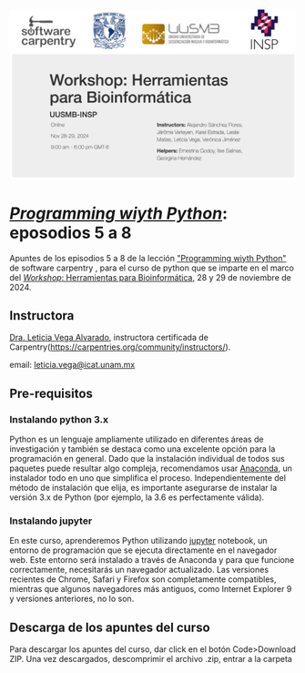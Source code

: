 ![](img/PresentaLogos.png)

# [*Programming wiyth Python*](https://swcarpentry.github.io/python-novice-inflammation/): eposodios 5 a 8 
Apuntes de los episodios 5 a 8 de la lección ["Programming wiyth Python"](https://swcarpentry.github.io/python-novice-inflammation/) de software carpentry , para el curso de python que se imparte en el marco del [*Workshop*: Herramientas para Bioinformática](https://tgodoy.github.io/2024-11-28-UUSMB_INSP-online/), 28 y 29 de noviembre de 2024.

## Instructora

[Dra. Leticia Vega Alvarado](https://www.icat.unam.mx/dra-leticia-vega-alvarado/), instructora certificada de Carpentry(https://carpentries.org/community/instructors/).

email: leticia.vega@icat.unam.mx

## Pre-requisitos

### Instalando python 3.x

Python es un lenguaje ampliamente utilizado en diferentes áreas de investigación y también se destaca como una excelente opción para la programación en general. Dado que la instalación individual de todos sus paquetes puede resultar algo compleja, recomendamos usar [Anaconda](https://www.anaconda.com/), un instalador todo en uno que simplifica el proceso. Independientemente del método de instalación que elija, es importante asegurarse de instalar la versión 3.x de Python (por ejemplo, la 3.6 es perfectamente válida).

### Instalando jupyter

En este curso, aprenderemos Python utilizando [jupyter](https://jupyter.org/) notebook, un entorno de programación que se ejecuta directamente en el navegador web. Este entorno será instalado a través de Anaconda y para que funcione correctamente, necesitarás un navegador actualizado. Las versiones recientes de Chrome, Safari y Firefox son completamente compatibles, mientras que algunos navegadores más antiguos, como Internet Explorer 9 y versiones anteriores, no lo son.

## Descarga de los apuntes del curso

Para descargar los apuntes del curso, dar click en el botón Code>Download ZIP. Una vez descargados, descomprimir el archivo .zip, entrar a la carpeta 
